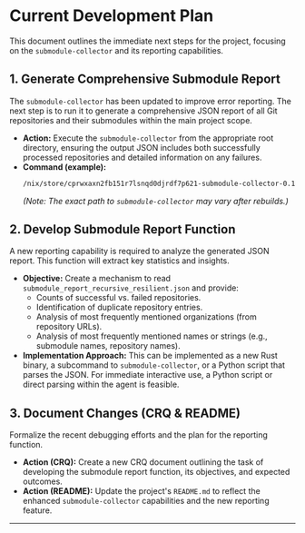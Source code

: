 # Current Development Plan

This document outlines the immediate next steps for the project, focusing on the `submodule-collector` and its reporting capabilities.

## 1. Generate Comprehensive Submodule Report

The `submodule-collector` has been updated to improve error reporting. The next step is to run it to generate a comprehensive JSON report of all Git repositories and their submodules within the main project scope.

*   **Action:** Execute the `submodule-collector` from the appropriate root directory, ensuring the output JSON includes both successfully processed repositories and detailed information on any failures.
*   **Command (example):**
    ```bash
    /nix/store/cprwxaxn2fb151r7lsnqd0djrdf7p621-submodule-collector-0.1.0/bin/submodule-collector --root-dir ../../../ --output-file /data/data/com.termux.nix/files/home/pick-up-nix/source/github/meta-introspector/submodules/submodule_report_recursive_resilient.json
    ```
    *(Note: The exact path to `submodule-collector` may vary after rebuilds.)*

## 2. Develop Submodule Report Function

A new reporting capability is required to analyze the generated JSON report. This function will extract key statistics and insights.

*   **Objective:** Create a mechanism to read `submodule_report_recursive_resilient.json` and provide:
    *   Counts of successful vs. failed repositories.
    *   Identification of duplicate repository entries.
    *   Analysis of most frequently mentioned organizations (from repository URLs).
    *   Analysis of most frequently mentioned names or strings (e.g., submodule names, repository names).
*   **Implementation Approach:** This can be implemented as a new Rust binary, a subcommand to `submodule-collector`, or a Python script that parses the JSON. For immediate interactive use, a Python script or direct parsing within the agent is feasible.

## 3. Document Changes (CRQ & README)

Formalize the recent debugging efforts and the plan for the reporting function.

*   **Action (CRQ):** Create a new CRQ document outlining the task of developing the submodule report function, its objectives, and expected outcomes.
*   **Action (README):** Update the project's `README.md` to reflect the enhanced `submodule-collector` capabilities and the new reporting feature.

---